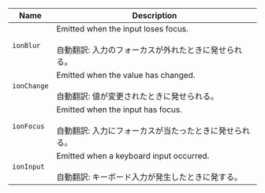 | Name        | Description                                                                                         |
| ----------- | --------------------------------------------------------------------------------------------------- |
| `ionBlur`   | Emitted when the input loses focus.<br /><br />自動翻訳: 入力のフォーカスが外れたときに発せられる。 |
| `ionChange` | Emitted when the value has changed.<br /><br />自動翻訳: 値が変更されたときに発せられる。           |
| `ionFocus`  | Emitted when the input has focus.<br /><br />自動翻訳: 入力にフォーカスが当たったときに発せられる。 |
| `ionInput`  | Emitted when a keyboard input occurred.<br /><br />自動翻訳: キーボード入力が発生したときに発する。 |

